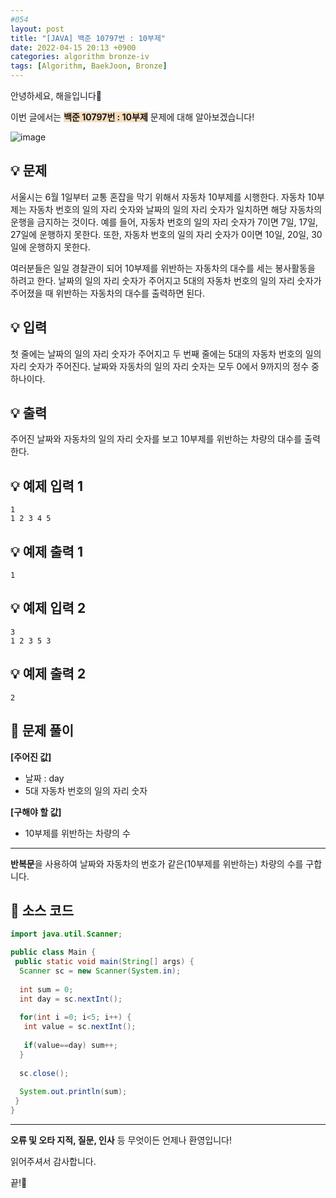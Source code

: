 ```yaml
---
#054
layout: post
title: "[JAVA] 백준 10797번 : 10부제"
date: 2022-04-15 20:13 +0900
categories: algorithm bronze-iv
tags: [Algorithm, BaekJoon, Bronze]
---
```


안녕하세요, 해을입니다🦖

이번 글에서는 <span style="background-color:#f7ddbe">**백준 10797번 : 10부제**</span> 문제에 대해 알아보겠습니다!

![image](https://user-images.githubusercontent.com/39720852/165806827-19935de3-09ae-4449-ba43-cdf5ceaaf143.png)

## 💡 문제

서울시는 6월 1일부터 교통 혼잡을 막기 위해서 자동차 10부제를 시행한다. 자동차 10부제는 자동차 번호의 일의 자리 숫자와 날짜의 일의 자리 숫자가 일치하면 해당 자동차의 운행을 금지하는 것이다. 예를 들어, 자동차 번호의 일의 자리 숫자가 7이면 7일, 17일, 27일에 운행하지 못한다. 또한, 자동차 번호의 일의 자리 숫자가 0이면 10일, 20일, 30일에 운행하지 못한다.

여러분들은 일일 경찰관이 되어 10부제를 위반하는 자동차의 대수를 세는 봉사활동을 하려고 한다. 날짜의 일의 자리 숫자가 주어지고 5대의 자동차 번호의 일의 자리 숫자가 주어졌을 때 위반하는 자동차의 대수를 출력하면 된다.

## 💡 입력

첫 줄에는 날짜의 일의 자리 숫자가 주어지고 두 번째 줄에는 5대의 자동차 번호의 일의 자리 숫자가 주어진다. 날짜와 자동차의 일의 자리 숫자는 모두 0에서 9까지의 정수 중 하나이다.

## 💡 출력

주어진 날짜와 자동차의 일의 자리 숫자를 보고 10부제를 위반하는 차량의 대수를 출력한다.

## 💡 예제 입력 1

```
1
1 2 3 4 5
```

## 💡 예제 출력 1

```
1
```

## 💡 예제 입력 2

```
3
1 2 3 5 3
```

## 💡 예제 출력 2

```
2
```

## 🚩 문제 풀이

**[주어진 값]**

* 날짜 : day
* 5대 자동차 번호의 일의 자리 숫자

**[구해야 할 값]**

* 10부제를 위반하는 차량의 수

---

**반복문**을 사용하여 날짜와 자동차의 번호가 같은(10부제를 위반하는) 차량의 수를 구합니다.

## 🚩 소스 코드

``` java
import java.util.Scanner;

public class Main {
 public static void main(String[] args) {  
  Scanner sc = new Scanner(System.in);
  
  int sum = 0;
  int day = sc.nextInt();
  
  for(int i =0; i<5; i++) {
   int value = sc.nextInt();
   
   if(value==day) sum++;
  }
  
  sc.close();
  
  System.out.println(sum);
 }
}
```

---

**오류 및 오타 지적, 질문, 인사** 등 무엇이든 언제나 환영입니다!

읽어주셔서 감사합니다.

끝!🦕
